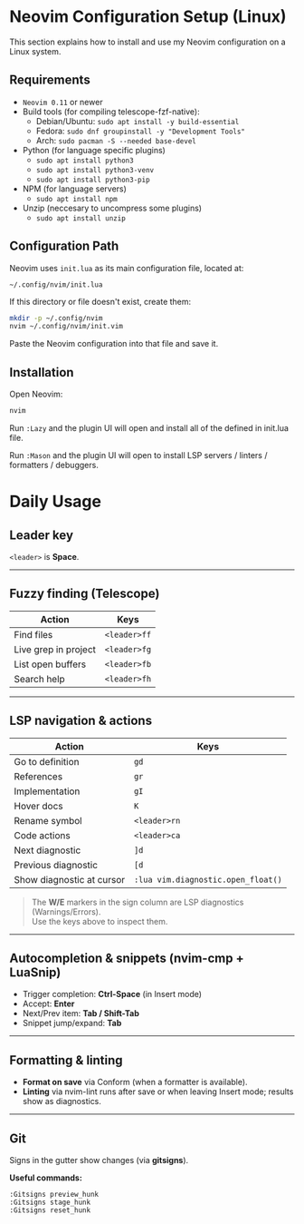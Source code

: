 # Neovim Configuration Setup (Linux)

This section explains how to install and use my Neovim configuration on a Linux system.

## Requirements

- `Neovim 0.11` or newer
- Build tools (for compiling telescope-fzf-native):
    - Debian/Ubuntu: `sudo apt install -y build-essential`
    - Fedora: `sudo dnf groupinstall -y "Development Tools"`
    - Arch: `sudo pacman -S --needed base-devel`
- Python (for language specific plugins)
    - `sudo apt install python3`
    - `sudo apt install python3-venv` 
    - `sudo apt install python3-pip`
- NPM (for language servers)
    - `sudo apt install npm`
- Unzip (neccesary to uncompress some plugins)
    - `sudo apt install unzip`

## Configuration Path

Neovim uses `init.lua` as its main configuration file, located at:

```
~/.config/nvim/init.lua
```

If this directory or file doesn't exist, create them:

```bash
mkdir -p ~/.config/nvim
nvim ~/.config/nvim/init.vim
```

Paste the Neovim configuration into that file and save it.

## Installation

Open Neovim:
```bash
nvim
```

Run `:Lazy` and the plugin UI will open and install all of the defined in init.lua file.

Run `:Mason` and the plugin UI will open to install LSP servers / linters / formatters / debuggers.

# Daily Usage

## Leader key
`<leader>` is **Space**.

---

## Fuzzy finding (Telescope)

| Action              | Keys        |
|---------------------|-------------|
| Find files          | `<leader>ff`|
| Live grep in project| `<leader>fg`|
| List open buffers   | `<leader>fb`|
| Search help         | `<leader>fh`|

---

## LSP navigation & actions

| Action                   | Keys                          |
|--------------------------|-------------------------------|
| Go to definition         | `gd`                          |
| References               | `gr`                          |
| Implementation           | `gI`                          |
| Hover docs               | `K`                           |
| Rename symbol            | `<leader>rn`                  |
| Code actions             | `<leader>ca`                  |
| Next diagnostic          | `]d`                          |
| Previous diagnostic      | `[d`                          |
| Show diagnostic at cursor| `:lua vim.diagnostic.open_float()` |

> The **W/E** markers in the sign column are LSP diagnostics (Warnings/Errors).  
> Use the keys above to inspect them.

---

## Autocompletion & snippets (nvim-cmp + LuaSnip)

- Trigger completion: **Ctrl-Space** (in Insert mode)  
- Accept: **Enter**  
- Next/Prev item: **Tab / Shift-Tab**  
- Snippet jump/expand: **Tab**  

---

## Formatting & linting

- **Format on save** via Conform (when a formatter is available).  
- **Linting** via nvim-lint runs after save or when leaving Insert mode; results show as diagnostics.

---

## Git

Signs in the gutter show changes (via **gitsigns**).

**Useful commands:**

```vim
:Gitsigns preview_hunk
:Gitsigns stage_hunk
:Gitsigns reset_hunk